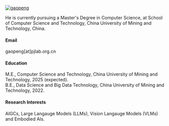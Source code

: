 

[![gaopeng](https://img.shields.io/badge/senli1073-github-blue?logo=github)](https://github.com/Alpha-VLLM)  

He is currently pursuing a Master's Degree in Computer Science, at School of Computer Science and Technology, China University of Mining and Technology, China.

#### Email
gaopeng[at]pjlab.org.cn


#### Education
M.E., Computer Science and Technology, China University of Mining and Technology, 2025 (expected).\
B.E., Data Science and Big Data Technology, China University of Mining and Technology, 2022.

#### Research Interests
AIGCs, Large Langauge Models (LLMs), Vision Langauge Models (VLMs) and Embodied AIs.

